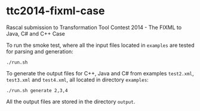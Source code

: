 ttc2014-fixml-case
==================

Rascal submission to Transformation Tool Contest 2014 - The FIXML to Java, C# and C++ Case

To run the smoke test, where all the input files located in `examples` are tested for parsing and generation:

    ./run.sh
    
To generate the output files for C++, Java and C# from examples `test2.xml`, `test3.xml` and `test4.xml`, all located in directory `examples`:

    ./run.sh generate 2,3,4

All the output files are stored in the directory `output`.